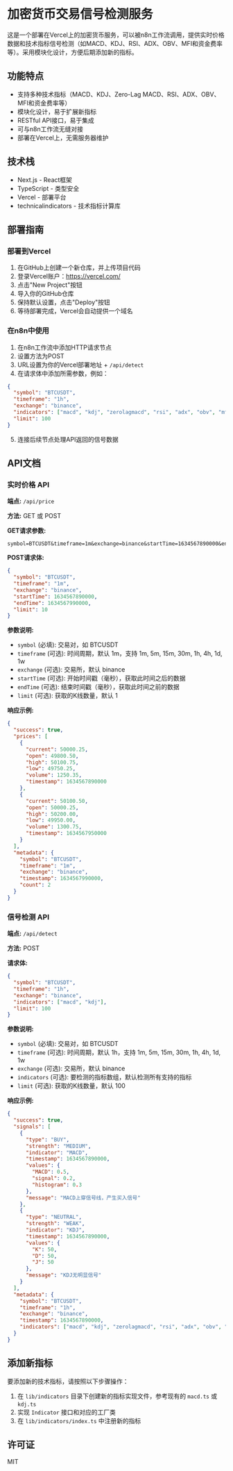 # 加密货币交易信号检测服务

这是一个部署在Vercel上的加密货币服务，可以被n8n工作流调用，提供实时价格数据和技术指标信号检测（如MACD、KDJ、RSI、ADX、OBV、MFI和资金费率等）。采用模块化设计，方便后期添加新的指标。

## 功能特点

- 支持多种技术指标（MACD、KDJ、Zero-Lag MACD、RSI、ADX、OBV、MFI和资金费率等）
- 模块化设计，易于扩展新指标
- RESTful API接口，易于集成
- 可与n8n工作流无缝对接
- 部署在Vercel上，无需服务器维护

## 技术栈

- Next.js - React框架
- TypeScript - 类型安全
- Vercel - 部署平台
- technicalindicators - 技术指标计算库

## 部署指南

### 部署到Vercel

1. 在GitHub上创建一个新仓库，并上传项目代码
2. 登录Vercel账户：https://vercel.com/
3. 点击"New Project"按钮
4. 导入你的GitHub仓库
5. 保持默认设置，点击"Deploy"按钮
6. 等待部署完成，Vercel会自动提供一个域名

### 在n8n中使用

1. 在n8n工作流中添加HTTP请求节点
2. 设置方法为POST
3. URL设置为你的Vercel部署地址 + `/api/detect`
4. 在请求体中添加所需参数，例如：

```json
{
  "symbol": "BTCUSDT",
  "timeframe": "1h",
  "exchange": "binance",
  "indicators": ["macd", "kdj", "zerolagmacd", "rsi", "adx", "obv", "mfi", "fundingrate"],
  "limit": 100
}
```

5. 连接后续节点处理API返回的信号数据

## API文档

### 实时价格 API

**端点:** `/api/price`

**方法:** GET 或 POST

**GET请求参数:**

```
symbol=BTCUSDT&timeframe=1m&exchange=binance&startTime=1634567890000&endTime=1634567990000&limit=10
```

**POST请求体:**

```json
{
  "symbol": "BTCUSDT",
  "timeframe": "1m",
  "exchange": "binance",
  "startTime": 1634567890000,
  "endTime": 1634567990000,
  "limit": 10
}
```

**参数说明:**

- `symbol` (必填): 交易对，如 BTCUSDT
- `timeframe` (可选): 时间周期，默认 1m，支持 1m, 5m, 15m, 30m, 1h, 4h, 1d, 1w
- `exchange` (可选): 交易所，默认 binance
- `startTime` (可选): 开始时间戳（毫秒），获取此时间之后的数据
- `endTime` (可选): 结束时间戳（毫秒），获取此时间之前的数据
- `limit` (可选): 获取的K线数量，默认 1

**响应示例:**

```json
{
  "success": true,
  "prices": [
    {
      "current": 50000.25,
      "open": 49800.50,
      "high": 50100.75,
      "low": 49750.25,
      "volume": 1250.35,
      "timestamp": 1634567890000
    },
    {
      "current": 50100.50,
      "open": 50000.25,
      "high": 50200.00,
      "low": 49950.00,
      "volume": 1300.75,
      "timestamp": 1634567950000
    }
  ],
  "metadata": {
    "symbol": "BTCUSDT",
    "timeframe": "1m",
    "exchange": "binance",
    "timestamp": 1634567990000,
    "count": 2
  }
}
```

### 信号检测 API

**端点:** `/api/detect`

**方法:** POST

**请求体:**

```json
{
  "symbol": "BTCUSDT",
  "timeframe": "1h",
  "exchange": "binance",
  "indicators": ["macd", "kdj"],
  "limit": 100
}
```

**参数说明:**

- `symbol` (必填): 交易对，如 BTCUSDT
- `timeframe` (可选): 时间周期，默认 1h，支持 1m, 5m, 15m, 30m, 1h, 4h, 1d, 1w
- `exchange` (可选): 交易所，默认 binance
- `indicators` (可选): 要检测的指标数组，默认检测所有支持的指标
- `limit` (可选): 获取的K线数量，默认 100

**响应示例:**

```json
{
  "success": true,
  "signals": [
    {
      "type": "BUY",
      "strength": "MEDIUM",
      "indicator": "MACD",
      "timestamp": 1634567890000,
      "values": {
        "MACD": 0.5,
        "signal": 0.2,
        "histogram": 0.3
      },
      "message": "MACD上穿信号线，产生买入信号"
    },
    {
      "type": "NEUTRAL",
      "strength": "WEAK",
      "indicator": "KDJ",
      "timestamp": 1634567890000,
      "values": {
        "K": 50,
        "D": 50,
        "J": 50
      },
      "message": "KDJ无明显信号"
    }
  ],
  "metadata": {
    "symbol": "BTCUSDT",
    "timeframe": "1h",
    "exchange": "binance",
    "timestamp": 1634567890000,
    "indicators": ["macd", "kdj", "zerolagmacd", "rsi", "adx", "obv", "mfi", "fundingrate"]
  }
}
```

## 添加新指标

要添加新的技术指标，请按照以下步骤操作：

1. 在 `lib/indicators` 目录下创建新的指标实现文件，参考现有的 `macd.ts` 或 `kdj.ts`
2. 实现 `Indicator` 接口和对应的工厂类
3. 在 `lib/indicators/index.ts` 中注册新的指标

## 许可证

MIT